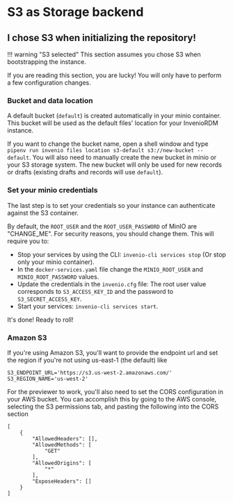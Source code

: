 # S3 as Storage backend

## I chose S3 when initializing the repository!

!!! warning "S3 selected"
    This section assumes you chose S3 when bootstrapping the instance.

If you are reading this section, you are lucky! You will only have to perform a few configuration changes.

### Bucket and data location

A default bucket (`default`) is created automatically in your minio container. This bucket will be used as the default files' location for your InvenioRDM instance.

If you want to change the bucket name, open a shell window and type `pipenv run invenio files location s3-default s3://new-bucket --default`. You will also need to manually create the new bucket in minio or your S3 storage system. The new bucket will only be used for new records or drafts (existing drafts and records will use `default`).

### Set your minio credentials

The last step is to set your credentials so your instance can authenticate against the S3 container.

By default, the `ROOT_USER` and the `ROOT_USER_PASSWORD` of MinIO are "CHANGE_ME". For security reasons, you should change them. This will require you to:

- Stop your services by using the CLI: `invenio-cli services stop` (Or stop only your minio container).
- In the `docker-services.yaml` file change the `MINIO_ROOT_USER` and `MINIO_ROOT_PASSWORD` values.
- Update the credentials in the `invenio.cfg` file: The root user value corresponds to `S3_ACCESS_KEY_ID` and the password to `S3_SECRET_ACCESS_KEY`.
- Start your services: `invenio-cli services start`.

It's done! Ready to roll!

### Amazon S3

If you're using Amazon S3, you'll want to provide the endpoint url and set the region if you're not using us-east-1 (the default) like

```
S3_ENDPOINT_URL='https://s3.us-west-2.amazonaws.com/'
S3_REGION_NAME='us-west-2' 
```

For the previewer to work, you'll also need to set the CORS configuration in your AWS bucket. You can accomplish this by going to the AWS console, selecting the S3 permissions tab, and pasting the following into the CORS section

```
[
    {
        "AllowedHeaders": [],
        "AllowedMethods": [
            "GET"
        ],
        "AllowedOrigins": [
            "*"
        ],
        "ExposeHeaders": []
    }
]
```
